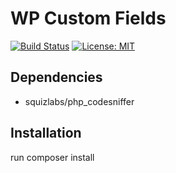 # WP Custom Fields

[![Build Status](https://travis-ci.org/Beth3346/wp-custom-fields.svg?branch=master)](https://travis-ci.org/Beth3346/wp-custom-fields)
[![License: MIT](https://img.shields.io/badge/License-MIT-yellow.svg)](https://opensource.org/licenses/MIT)

## Dependencies

* squizlabs/php_codesniffer

## Installation

run composer install
